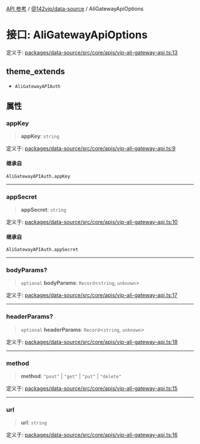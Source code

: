 [API 参考](../wiki/Home) / [@142vip/data-source](../wiki/@142vip.data-source) / AliGatewayApiOptions

# 接口: AliGatewayApiOptions

定义于: [packages/data-source/src/core/apis/vip-ali-gateway-api.ts:13](https://github.com/142vip/core-x/blob/567cadf3a9f5104aada595325cfb94d08a88f92f/packages/data-source/src/core/apis/vip-ali-gateway-api.ts#L13)

## theme_extends

- `AliGatewayAPIAuth`

## 属性

### appKey

> **appKey**: `string`

定义于: [packages/data-source/src/core/apis/vip-ali-gateway-api.ts:9](https://github.com/142vip/core-x/blob/567cadf3a9f5104aada595325cfb94d08a88f92f/packages/data-source/src/core/apis/vip-ali-gateway-api.ts#L9)

#### 继承自

`AliGatewayAPIAuth.appKey`

***

### appSecret

> **appSecret**: `string`

定义于: [packages/data-source/src/core/apis/vip-ali-gateway-api.ts:10](https://github.com/142vip/core-x/blob/567cadf3a9f5104aada595325cfb94d08a88f92f/packages/data-source/src/core/apis/vip-ali-gateway-api.ts#L10)

#### 继承自

`AliGatewayAPIAuth.appSecret`

***

### bodyParams?

> `optional` **bodyParams**: `Record`\<`string`, `unknown`\>

定义于: [packages/data-source/src/core/apis/vip-ali-gateway-api.ts:17](https://github.com/142vip/core-x/blob/567cadf3a9f5104aada595325cfb94d08a88f92f/packages/data-source/src/core/apis/vip-ali-gateway-api.ts#L17)

***

### headerParams?

> `optional` **headerParams**: `Record`\<`string`, `unknown`\>

定义于: [packages/data-source/src/core/apis/vip-ali-gateway-api.ts:18](https://github.com/142vip/core-x/blob/567cadf3a9f5104aada595325cfb94d08a88f92f/packages/data-source/src/core/apis/vip-ali-gateway-api.ts#L18)

***

### method

> **method**: `"post"` \| `"get"` \| `"put"` \| `"delete"`

定义于: [packages/data-source/src/core/apis/vip-ali-gateway-api.ts:15](https://github.com/142vip/core-x/blob/567cadf3a9f5104aada595325cfb94d08a88f92f/packages/data-source/src/core/apis/vip-ali-gateway-api.ts#L15)

***

### url

> **url**: `string`

定义于: [packages/data-source/src/core/apis/vip-ali-gateway-api.ts:16](https://github.com/142vip/core-x/blob/567cadf3a9f5104aada595325cfb94d08a88f92f/packages/data-source/src/core/apis/vip-ali-gateway-api.ts#L16)
